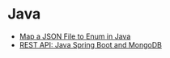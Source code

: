 # Java

- [Map a JSON File to Enum in Java](https://medium.com/better-programming/map-a-json-file-to-enum-in-java-d399bac0759d)
- [REST API: Java Spring Boot and MongoDB](https://medium.com/@gtommee97/rest-api-java-spring-boot-and-mongodb-4dffbcabbaf5)
